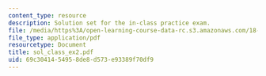 ```yaml
---
content_type: resource
description: Solution set for the in-class practice exam.
file: /media/https%3A/open-learning-course-data-rc.s3.amazonaws.com/18-075-advanced-calculus-for-engineers-fall-2004/69c3041454958de8d573e93389f70df9_sol_class_ex2.pdf
file_type: application/pdf
resourcetype: Document
title: sol_class_ex2.pdf
uid: 69c30414-5495-8de8-d573-e93389f70df9
---
```

